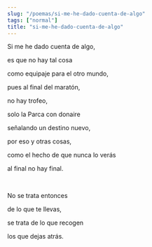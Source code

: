 ```yaml
---
slug: "/poemas/si-me-he-dado-cuenta-de-algo"
tags: ["normal"]
title: "si-me-he-dado-cuenta-de-algo"
---
```

Si me he dado cuenta de algo,

es que no hay tal cosa

como equipaje para el otro mundo,

pues al final del maratón,

no hay trofeo,

solo la Parca con donaire

señalando un destino nuevo,

por eso y otras cosas,

como el hecho de que nunca lo verás

al final no hay final.

&nbsp;

No se trata entonces

de lo que te llevas,

se trata de lo que recogen

los que dejas atrás.